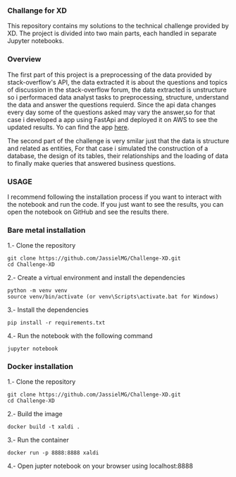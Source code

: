 ### Challange for XD

This repository contains my solutions to the technical challenge provided by XD. The project is divided into two main parts, each handled in separate Jupyter notebooks.

### Overview
The first part of this project is a preprocessing of the data provided by  stack-overflow's API, the data extracted it is about the questions and topics of discussion in the stack-overflow forum, the data extracted is unstructure so i performaced data analyst tasks to preprocessing, structure, understand the data and answer the questions requierd. Since the api data changes every day some of the questions asked may vary the answer,so for that case i developed a app using FastApi and deployed it on AWS to see the updated results. Yo can find the app [here](https://zlj57jcvcxukj3r4b3rvkowedq0vsihc.lambda-url.us-east-2.on.aws/).

The second part of the challenge is very smilar just that the data is structure and related as entities,
For that case i simulated the construction of a database, the design of its tables, their relationships and the loading of data to finally make queries that answered business questions.

### USAGE
I recommend following the installation process if you want to interact with the notebook and run the code. If you just want to see the results, you can open the notebook on GitHub and see the results there.

### Bare metal installation
1.- Clone the repository
```
git clone https://github.com/JassielMG/Challenge-XD.git
cd Challenge-XD
```

2.- Create a virtual environment and install the dependencies
```
python -m venv venv
source venv/bin/activate (or venv\Scripts\activate.bat for Windows)
```

3.- Install the dependencies
```
pip install -r requirements.txt
```

4.- Run the notebook with the following command
```
jupyter notebook
```

### Docker installation

1.- Clone the repository
```
git clone https://github.com/JassielMG/Challenge-XD.git
cd Challenge-XD
```

2.- Build the image
```
docker build -t xaldi .
```

3.- Run the container
```
docker run -p 8888:8888 xaldi
```

4.- Open jupter notebook on your browser using localhost:8888